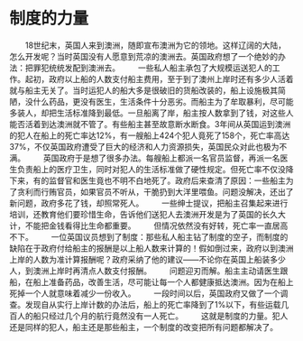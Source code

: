 # 制度的力量
　　18世纪末，英国人来到澳洲，随即宣布澳洲为它的领地。这样辽阔的大陆，怎么开发呢？当时英国没有人愿意到荒凉的澳洲去。英国政府想了一个绝妙的办法：把罪犯统统发配到澳洲去。 
　　一些私人船主承包了大规模运送犯人的工作。起初，政府以上船的人数支付船主费用，至于到了澳州上岸时还有多少人活着就与船主无关了。当时运犯人的船大多是很破旧的货船改装的，船上设施极其简陋，没什么药品，更没有医生，生活条件十分恶劣。而船主为了牟取暴利，尽可能多装人，却把生活标准降到最低。一旦船离了岸，船主按人数拿到了钱，对这些人能否活着到达澳洲就不管了。有些船主甚至故意断水断食。3年间从英国运到澳洲的犯人在船上的死亡率达12%，有一艘船上424个犯人竟死了158个，死亡率高达37%，不仅英国政府遭受了巨大的经济和人力资源损失，英国民众对此也极为不满。 
　　英国政府于是想了很多办法。每艘船上都派一名官员监督，再派一名医生负责船上的医疗卫生，同时对犯人的生活标准做了硬性规定。但死亡率不仅没降下来，有的监督官和医生竟也不明不白地死了。政府后来查清了原因：一些船主为了贪利而行贿官员，如果官员不听从，干脆扔到大洋里喂鱼。问题没解决，还出了新问题，政府多花了钱，却照常死人。 
　　一些绅士提议，把船主召集起来进行培训，还教育他们要珍惜生命，告诉他们送犯人去澳洲开发是为了英国的长久大计，不能把金钱看得比生命都重要。 
　　但情况依然没有好转，死亡率一直居高不下。 
　　一位英国议员想到了制度：那些私人船主钻了制度的空子，而制度的缺陷在于政府付给船主的报酬是以上船人数来计算的！假如倒过来，政府以到澳洲上岸的人数为准计算报酬呢？政府采纳了他的建议——不论你在英国上船装多少人，到澳洲上岸时再清点人数支付报酬。 
　　问题迎刃而解。船主主动请医生跟船，在船上准备药品，改善生活，尽可能让每一个人都健康抵达澳洲。因为在船上死掉一个人就意味着减少一份收入。 
　　一段时间以后，英国政府又做了一个调查。发现自从实行上岸计数的办法后，船上的死亡率降到了1%以下，有些运载几百人的船只经过几个月的航行竟然没有一人死亡。 
　　这就是制度的力量。犯人还是同样的犯人，船主还是那些船主，一个制度的改变把所有问题都解决了。
 